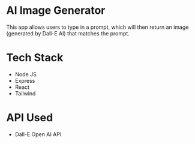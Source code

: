 # AI Image Generator

This app allows users to type in a prompt, which will then return an image (generated by Dall-E AI) that matches the prompt.

# Tech Stack

- Node JS
- Express
- React
- Tailwind

# API Used
- Dall-E Open AI API 

